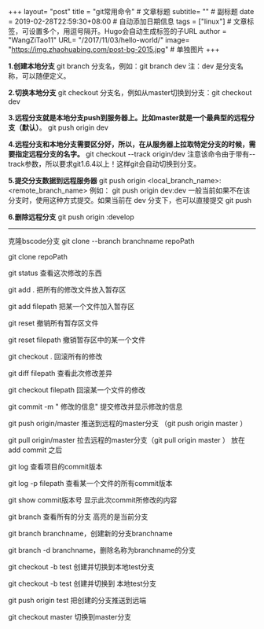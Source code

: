﻿+++
layout= "post"
title = "git常用命令"  # 文章标题
subtitle=  "" # 副标题
date = 2019-02-28T22:59:30+08:00  # 自动添加日期信息
tags = ["linux"]  # 文章标签，可设置多个，用逗号隔开。Hugo会自动生成标签的子URL
author = "WangZiTao11"
URL= "/2017/11/03/hello-world/"
image=    "https://img.zhaohuabing.com/post-bg-2015.jpg"  # 单独图片
+++

**1.创建本地分支**
git branch 分支名，例如：git branch dev
注：dev 是分支名称，可以随便定义。

**2.切换本地分支**
git checkout 分支名，例如从master切换到分支：git checkout dev

**3.远程分支就是本地分支push到服务器上。比如master就是一个最典型的远程分支（默认）**。
git push origin dev

**4.远程分支和本地分支需要区分好，所以，在从服务器上拉取特定分支的时候，需要指定远程分支的名字。**
git checkout --track origin/dev
注意该命令由于带有--track参数，所以要求git1.6.4以上！这样git会自动切换到分支。

**5.提交分支数据到远程服务器**
git push origin <local_branch_name>:<remote_branch_name>
例如：
git push origin dev:dev
一般当前如果不在该分支时，使用这种方式提交。如果当前在 dev 分支下，也可以直接提交
git push

**6.删除远程分支**
git push origin :develop


----------


克隆bscode分支
git clone --branch branchname  repoPath  

git clone repoPath

git status   查看这次修改的东西

git  add .   把所有的修改文件放入暂存区

git add filepath 把某一个文件加入暂存区

git reset  撤销所有暂存区文件

git reset filepath  撤销暂存区中的某一个文件

git checkout .  回滚所有的修改

git diff filepath  查看此次修改差异

git checkout filepath   回滚某一个文件的修改

git commit -m " 修改的信息"   提交修改并显示修改的信息

git push  origin/master   推送到远程的master分支  （git push  origin master ）

git pull  origin/master 拉去远程的master分支（git pull  origin master ） 放在add commit 之后

git log 查看项目的commit版本

git log -p  filepath 查看某一个文件的所有commit版本


git show commit版本号  显示此次commit所修改的内容

git  branch 查看所有的分支  高亮的是当前分支

git branch branchname，创建新的分支branchname

git branch -d branchname，删除名称为branchname的分支

git checkout -b test  创建并切换到本地test分支

git checkout -b test  创建并切换到 本地test分支

git push origin test  把创建的分支推送到远端

git checkout master   切换到master分支





